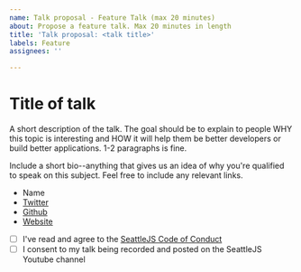 ```yaml
---
name: Talk proposal - Feature Talk (max 20 minutes)
about: Propose a feature talk. Max 20 minutes in length
title: 'Talk proposal: <talk title>'
labels: Feature
assignees: ''

---
```


# Title of talk

A short description of the talk. The goal should be to explain to people WHY this topic is interesting and HOW it will help them be better developers or build better applications. 1-2 paragraphs is fine.

Include a short bio--anything that gives us an idea of why you're qualified to speak on this subject. Feel free to include any relevant links.

* Name
* [Twitter]()
* [Github]()
* [Website]()

- [ ] I've read and agree to the [SeattleJS Code of Conduct](https://github.com/seattlejs/seattlejs/blob/master/code-of-conduct.md)  
- [ ] I consent to my talk being recorded and posted on the SeattleJS Youtube channel
